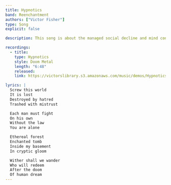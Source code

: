 ```yaml
---
title: Hypnotics
band: Reenchantment
authors: ["Victor Fisher"]
type: Song
explicit: false

description: This song is about the managed social decline and mind control techniques that are perpetrated against the general public. It also references the mythology of The Lord Reverend Wizard of Alchemical Despair's basement.

recordings:
  - title: 
    type: Hypnotics
    style: Doom Metal
    length: "6:48"
    released: 
    link: https://victorslibrary.s3.amazonaws.com/music/demos/Hypnotics.mp3

lyrics: |
  Screw this world
  It is lost
  Destroyed by hatred
  Trashed with mistrust

  Each man must fight
  On his own
  Without the law
  You are alone

  Ethereal forest
  Enchanted tomb
  Inside my basement
  In cryptic gloom

  Wither shall we wander
  Who will redeem
  After the doom
  Of human dream
---
```


<Song :title="title"></Song>
